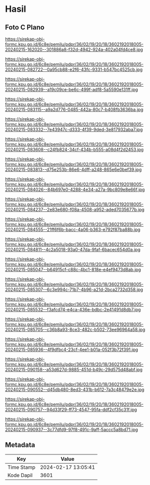 # Hasil

## Foto C Plano

https://sirekap-obj-formc.kpu.go.id/6c8e/pemilu/pdpr/36/02/19/20/18/3602192018005-20240215-162020--301886a8-f32d-4942-924a-402a04fd4ce8.jpg

https://sirekap-obj-formc.kpu.go.id/6c8e/pemilu/pdpr/36/02/19/20/18/3602192018005-20240215-082722--0a95cb88-e2f6-43fc-9331-b547bc4525cb.jpg

https://sirekap-obj-formc.kpu.go.id/6c8e/pemilu/pdpr/36/02/19/20/18/3602192018005-20240215-082939--a19c09ce-be6c-499f-adf8-5a5590e131ff.jpg

https://sirekap-obj-formc.kpu.go.id/6c8e/pemilu/pdpr/36/02/19/20/18/3602192018005-20240215-083115--a9a2d776-0485-442a-80c7-b408fb3636ba.jpg

https://sirekap-obj-formc.kpu.go.id/6c8e/pemilu/pdpr/36/02/19/20/18/3602192018005-20240215-083332--7e43947c-d333-4f39-9ded-3e817932aba7.jpg

https://sirekap-obj-formc.kpu.go.id/6c8e/pemilu/pdpr/36/02/19/20/18/3602192018005-20240215-083608--c24fb824-34cf-434b-b555-a08d4f2d2453.jpg

https://sirekap-obj-formc.kpu.go.id/6c8e/pemilu/pdpr/36/02/19/20/18/3602192018005-20240215-083813--d75e253b-86e6-4dff-a248-865e6e0bef39.jpg

https://sirekap-obj-formc.kpu.go.id/6c8e/pemilu/pdpr/36/02/19/20/18/3602192018005-20240215-084026--84b697e0-4288-4e34-a27a-9bc809e8e66f.jpg

https://sirekap-obj-formc.kpu.go.id/6c8e/pemilu/pdpr/36/02/19/20/18/3602192018005-20240215-084237--2e83e680-f08a-4508-a952-aded7035677b.jpg

https://sirekap-obj-formc.kpu.go.id/6c8e/pemilu/pdpr/36/02/19/20/18/3602192018005-20240215-084555--21ff6f6b-bacc-4a06-b363-e792f87ba88b.jpg

https://sirekap-obj-formc.kpu.go.id/6c8e/pemilu/pdpr/36/02/19/20/18/3602192018005-20240215-084811--4c2a5018-93a0-47da-9faf-6bacec654d0a.jpg

https://sirekap-obj-formc.kpu.go.id/6c8e/pemilu/pdpr/36/02/19/20/18/3602192018005-20240215-085047--b64915cf-c88c-4bc1-818e-e4ef9473d8ab.jpg

https://sirekap-obj-formc.kpu.go.id/6c8e/pemilu/pdpr/36/02/19/20/18/3602192018005-20240215-085307--6c3e994c-71b7-4b96-a21d-2bca2732d358.jpg

https://sirekap-obj-formc.kpu.go.id/6c8e/pemilu/pdpr/36/02/19/20/18/3602192018005-20240215-085532--f3afcd74-e4ca-436e-bdbc-2e41491d8db7.jpg

https://sirekap-obj-formc.kpu.go.id/6c8e/pemilu/pdpr/36/02/19/20/18/3602192018005-20240215-085705--c36b8a93-8ce3-482c-b502-73ee96964a58.jpg

https://sirekap-obj-formc.kpu.go.id/6c8e/pemilu/pdpr/36/02/19/20/18/3602192018005-20240215-085936--4f9dfbc4-23cf-4ee1-b01a-052f3b72f391.jpg

https://sirekap-obj-formc.kpu.go.id/6c8e/pemilu/pdpr/36/02/19/20/18/3602192018005-20240215-090158--a53d627d-9885-451d-b49c-29d575d48abf.jpg

https://sirekap-obj-formc.kpu.go.id/6c8e/pemilu/pdpr/36/02/19/20/18/3602192018005-20240215-090552--d45db480-8ed3-431b-b612-7a3c48479e2e.jpg

https://sirekap-obj-formc.kpu.go.id/6c8e/pemilu/pdpr/36/02/19/20/18/3602192018005-20240215-090757--94d33f29-ff73-4547-95fa-ddf2cf35c31f.jpg

https://sirekap-obj-formc.kpu.go.id/6c8e/pemilu/pdpr/36/02/19/20/18/3602192018005-20240215-090937--3c77dfd9-97f8-491c-9aff-5accc5a8bd71.jpg


## Metadata

| Key        | Value               |
| ---------- | ------------------- |
| Time Stamp | 2024-02-17 13:05:41 |
| Kode Dapil | 3601                |



